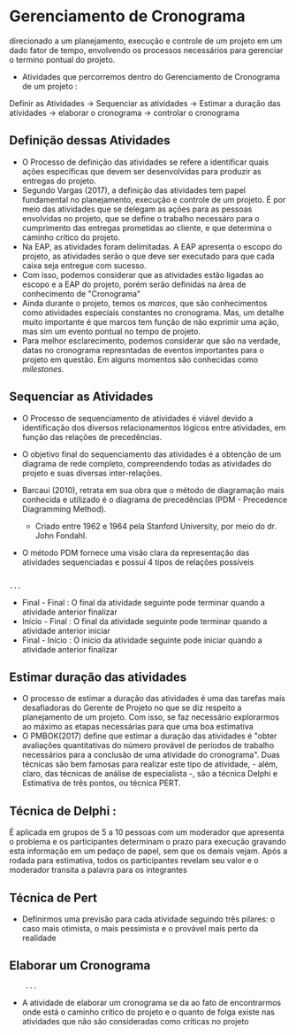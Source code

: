 # Gerenciamento de Cronograma

direcionado a um planejamento, execução e controle de um projeto em um dado fator de tempo, envolvendo os processos necessários para gerenciar o termino pontual do projeto. 

- Atividades que percorremos dentro do Gerenciamento de Cronograma de um projeto : 

Definir as Atividades -> Sequenciar as atividades -> 
Estimar a duração das atividades -> elaborar o cronograma ->
controlar o cronograma

## Definição dessas Atividades 
- O Processo de definição das atividades se refere a identificar quais ações específicas que devem ser desenvolvidas para produzir as entregas do projeto.
- Segundo Vargas (2017), a definição das atividades tem papel fundamental no planejamento, execução e controle de um projeto. É por meio das atividades que se delegam as ações para as pessoas envolvidas no projeto, que se define o trabalho necessáro para o cumprimento das entregas prometidas ao cliente, e que determina o caminho crítico do projeto.
- Na EAP, as atividades foram delimitadas. A EAP apresenta o escopo do projeto, as atividades serão o que deve ser executado para que cada caixa seja entregue com sucesso.
- Com isso, podemos considerar que as atividades estão ligadas ao escopo e a EAP do projeto, porém serão definidas na área de conhecimento de "Cronograma"
- Ainda durante o projeto, temos os *marcos*, que são conhecimentos como atividades especiais constantes no cronograma. Mas, um detalhe muito importante é que marcos tem função de não exprimir uma ação, mas sim um evento pontual no tempo de projeto.
- Para melhor esclarecimento, podemos considerar que são na verdade, datas no cronograma represntadas de eventos importantes para o projeto em questão. Em alguns momentos são conhecidas como *milestones*.  

## Sequenciar as Atividades

- O Processo de sequenciamento de atividades é viável devido a identificação dos diversos relacionamentos lógicos entre atividades, em função das relações de precedências.
- O objetivo final do sequenciamento das atividades é a obtenção de um diagrama de rede completo, compreendendo todas as atividades do projeto e suas diversas inter-relações.
- Barcaui (2010), retrata em sua obra que o método de diagramação mais conhecida e utilizado é o diagrama de precedências (PDM - Precedence Diagramming Method).
	- Criado entre 1962 e 1964 pela Stanford University, por meio do dr. John Fondahl.




- O método PDM fornece uma visão clara da representação das atividades sequenciadas e possuí 4 tipos de relações possíveis 


``````

...

``````
- Final - Final : O final da atividade seguinte pode terminar quando a atividade anterior finalizar
- Início - Final : O final da atividade seguinte pode terminar quando a atividade anterior iniciar
- Final - Início : O início da atividade seguinte pode iniciar quando a atividade anterior finalizar 


## Estimar duração das atividades 
- O processo de estimar a duração das atividades é uma das tarefas mais desafiadoras do Gerente de Projeto no que se diz respeito a planejamento de um projeto. Com isso, se faz necessário explorarmos ao máximo as etapas necessárias para que uma boa estimativa 
- O PMBOK(2017) define que estimar a duração das atividades é "obter avaliações quantitativas do número provável de períodos de trabalho necessários para a conclusão de uma atividade do cronograma". Duas técnicas são bem famosas para realizar este tipo de atividade, - além, claro, das técnicas de análise de especialista -, são a técnica Delphi e Estimativa de três pontos, ou técnica PERT.


## Técnica de Delphi :
É aplicada em grupos de 5 a 10 pessoas com um moderador que apresenta o problema e os participantes determinam o prazo para execução gravando esta informação em um pedaço de papel, sem que os demais vejam. Após a rodada para estimativa, todos os participantes revelam seu valor e o moderador transita a palavra para os integrantes

## Técnica de Pert

- Definirmos uma previsão para cada atividade seguindo três pilares: o caso mais otimista, o mais pessimista e o provável mais perto da realidade

## Elaborar um Cronograma 

``````
	...
``````

* A atividade de elaborar um cronograma se da ao fato de encontrarmos onde está o caminho crítico do projeto e o quanto de folga existe nas atividades que não são consideradas como críticas no projeto